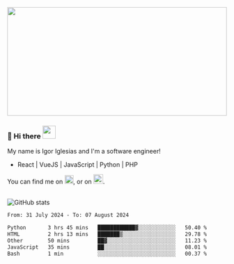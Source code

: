 <img src="https://c.tenor.com/KjVxfRrrncUAAAAd/matrix.gif" width="100%" height="250px">

### 🔭 Hi there <img src="https://raw.githubusercontent.com/MartinHeinz/MartinHeinz/master/wave.gif" width="30px">


My name is Igor Iglesias and I'm a software engineer!
<br>

<ul>
  <li> React | VueJS | JavaScript | Python | PHP </li>
</ul>
You can find me on <a href="https://twitter.com/IgorIglesias5"><img src="https://i.imgur.com/JLLlB5S.png" width="20px"></a>, or on <a href="https://www.linkedin.com/in/igor-iglesias-62478428/"><img src="https://i.imgur.com/PXyIkWx.png" width="22px"></a>.

<br>
<br>

![GitHub stats](https://github-readme-stats.vercel.app/api?username=igoiglesias&show_icons=true&count_private=true&theme=chartreuse-dark&hide_title=true)

<!--START_SECTION:waka-->

```txt
From: 31 July 2024 - To: 07 August 2024

Python       3 hrs 45 mins   ████████████▓░░░░░░░░░░░░   50.40 %
HTML         2 hrs 13 mins   ███████▒░░░░░░░░░░░░░░░░░   29.78 %
Other        50 mins         ██▓░░░░░░░░░░░░░░░░░░░░░░   11.23 %
JavaScript   35 mins         ██░░░░░░░░░░░░░░░░░░░░░░░   08.01 %
Bash         1 min           ░░░░░░░░░░░░░░░░░░░░░░░░░   00.37 %
```

<!--END_SECTION:waka-->

